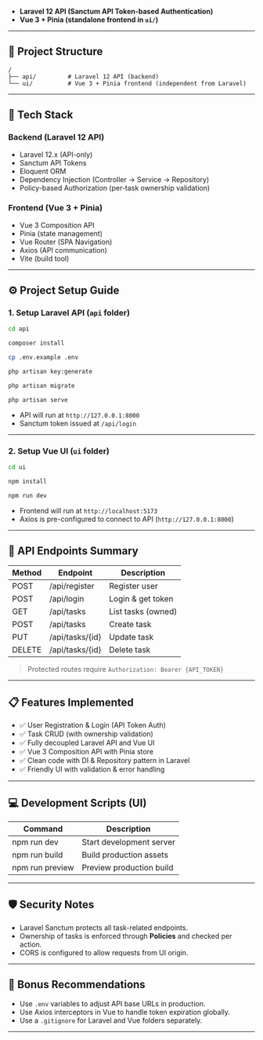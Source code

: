 
- **Laravel 12 API (Sanctum API Token-based Authentication)**
- **Vue 3 + Pinia (standalone frontend in `ui/`)**

---

## 📁 Project Structure

```
/
├── api/         # Laravel 12 API (backend)
└── ui/          # Vue 3 + Pinia frontend (independent from Laravel)
```

---

## 🔧 Tech Stack

### Backend (Laravel 12 API)
- Laravel 12.x (API-only)
- Sanctum API Tokens
- Eloquent ORM
- Dependency Injection (Controller → Service → Repository)
- Policy-based Authorization (per-task ownership validation)

### Frontend (Vue 3 + Pinia)
- Vue 3 Composition API
- Pinia (state management)
- Vue Router (SPA Navigation)
- Axios (API communication)
- Vite (build tool)

---

## ⚙ Project Setup Guide

### 1. Setup Laravel API (`api` folder)

```bash
cd api

composer install

cp .env.example .env

php artisan key:generate

php artisan migrate

php artisan serve
```

- API will run at `http://127.0.0.1:8000`
- Sanctum token issued at `/api/login`

---

### 2. Setup Vue UI (`ui` folder)

```bash
cd ui

npm install

npm run dev
```

- Frontend will run at `http://localhost:5173`
- Axios is pre-configured to connect to API (`http://127.0.0.1:8000`)

---

## 🔐 API Endpoints Summary

| Method | Endpoint         | Description            |
|--------|------------------|------------------------|
| POST   | /api/register     | Register user          |
| POST   | /api/login        | Login & get token      |
| GET    | /api/tasks        | List tasks (owned)     |
| POST   | /api/tasks        | Create task            |
| PUT    | /api/tasks/{id}   | Update task            |
| DELETE | /api/tasks/{id}  | Delete task            |

> Protected routes require `Authorization: Bearer {API_TOKEN}`

---

## 📋 Features Implemented

- ✅ User Registration & Login (API Token Auth)
- ✅ Task CRUD (with ownership validation)
- ✅ Fully decoupled Laravel API and Vue UI
- ✅ Vue 3 Composition API with Pinia store
- ✅ Clean code with DI & Repository pattern in Laravel
- ✅ Friendly UI with validation & error handling

---

## 💻 Development Scripts (UI)

| Command         | Description                  |
|-----------------|------------------------------|
| npm run dev      | Start development server     |
| npm run build    | Build production assets      |
| npm run preview  | Preview production build     |

---

## 🛡 Security Notes

- Laravel Sanctum protects all task-related endpoints.
- Ownership of tasks is enforced through **Policies** and checked per action.
- CORS is configured to allow requests from UI origin.

---

## 🚀 Bonus Recommendations

- Use `.env` variables to adjust API base URLs in production.
- Use Axios interceptors in Vue to handle token expiration globally.
- Use a `.gitignore` for Laravel and Vue folders separately.

---
